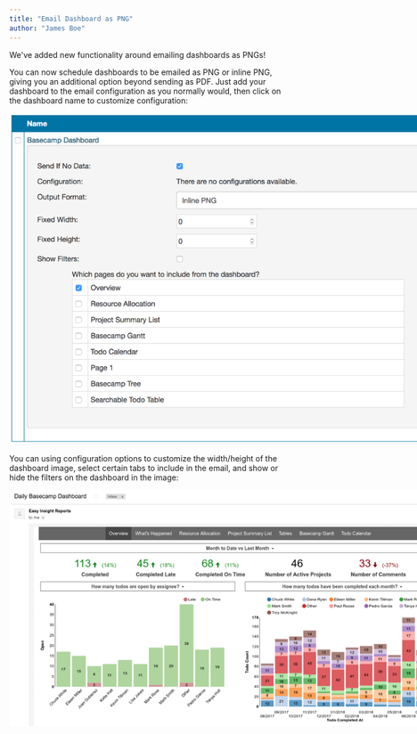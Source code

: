 ```yaml
---
title: "Email Dashboard as PNG"
author: "James Boe"
---
```


We've added new functionality around emailing dashboards as PNGs!<!--more-->

You can now schedule dashboards to be emailed as PNG or inline PNG, giving you an additional option beyond sending as PDF. Just add your dashboard to the email configuration as you normally would, then click on the dashboard name to customize configuration:

<img style="max-width:800px" src="/images/dashboard_png_configuration.png" alt="Dashboard PNG Configuration" class="img img-responsive"/>

You can using configuration options to customize the width/height of the dashboard image, select certain tabs to include in the email, and show or hide the filters on the dashboard in the image:

<img style="max-width:800px" src="/images/dashboard_png_email.png" alt="Dashboard PNG Email" class="img img-responsive"/>